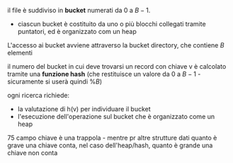 il file è suddiviso in **bucket** numerati da 0 a $B-1$.
- ciascun bucket è costituito da uno o più blocchi collegati tramite puntatori, ed è organizzato com un heap

L'accesso ai bucket avviene attraverso la bucket directory, che contiene $B$ elementi




il numero del bucket in cui deve trovarsi un record con chiave v è calcolato tramite una **funzione hash** (che restituisce un valore da 0 a $B-1$ - sicuramente si userà quindi $\%B$)



ogni ricerca richiede:
- la valutazione di h(v) per individuare il bucket
- l'esecuzione dell'operazione sul bucket che è organizzato come un heap





75 campo chiave è una trappola - mentre pr altre strutture dati quanto è grave una chiave conta, nel caso dell'heap/hash, quanto è grande una chiave non conta